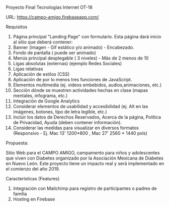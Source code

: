 Proyecto Final Tecnologías Internet OT-18

URL: https://campo-amigo.firebaseapp.com/

Requisitos
1. Página principal "Landing Page" con formulario. Esta página dará inicio al sitio que deberá contener:
2. Banner (imagen - Gif estático y/o animado) - Encabezado.
3. Fondo de pantalla ( puede ser animado)
4. Menús principal desplegable  ( 3 niveles) - Más de 2 menos de 10
5. Ligas absolutas (externas) (ejemplo Redes Sociales)
6. Ligas relativas 
7. Aplicación de estilos (CSS)
8. Aplicación de por lo menos tres funciones de JavaScript.
9. Elementos multimedia (ej. videos embebidos, audios,animaciones, etc.)
10. Sección dónde se muestren actividades hechas en clase (mapas mentales, infograma, etc.)
11. Integración de Google Analytics
12. Considerar elementos de usabilidad y accesibilidad (ej. Alt en las imágenes, botones, tipo de letra legible, etc.)
13. Incluir los datos de Derechos Reservados, Acerca de la página, Política de Privacidad, Ayuda (deben contener información).
14. Considerar las medidas para visualizar en diversos formatos (Responsivo - Ej. Mac 13' 1200*800 , Mac 27' 2560 * 1440 pxls)

Propuesta:

Sitio Web para el CAMPO AMIGO, campamento para niños y adolescentes que viven con Diabetes organizado por la Asociación Mexicana de Diabetes en Nuevo León.
Este proyecto tiene un impacto real y será implementado en el comienzo del año 2019.

Características (Features)
1. Integración con Mailchimp para registro de participantes o padres de familia
2. Hosting en Firebase
